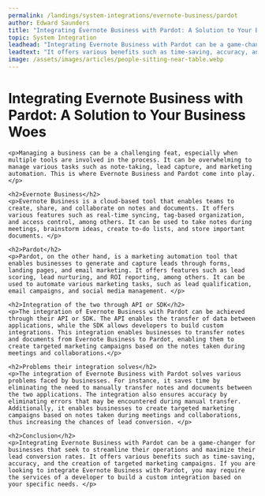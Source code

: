```yaml
---
permalink: /landings/system-integrations/evernote-business/pardot
author: Edward Saunders
title: "Integrating Evernote Business with Pardot: A Solution to Your Business Woes"
topic: System Integration
leadhead: "Integrating Evernote Business with Pardot can be a game-changer for businesses that seek to streamline their operations and maximize their lead conversion rates"
leadtext: "It offers various benefits such as time-saving, accuracy, and the creation of targeted marketing campaigns. If you are looking to integrate Evernote Business with Pardot, you may require the services of a developer to build a custom integration based on your specific needs."
image: /assets/images/articles/people-sitting-near-table.webp
---
```

<div class="arttext">
	<h1>Integrating Evernote Business with Pardot: A Solution to Your Business Woes</h1>
	
	<p>Managing a business can be a challenging feat, especially when multiple tools are involved in the process. It can be overwhelming to manage various tasks such as note-taking, lead capture, and marketing automation. This is where Evernote Business and Pardot come into play. </p>

	<h2>Evernote Business</h2>
	<p>Evernote Business is a cloud-based tool that enables teams to create, share, and collaborate on notes and documents. It offers various features such as real-time syncing, tag-based organization, and access control, among others. It can be used to take notes during meetings, brainstorm ideas, create to-do lists, and store important documents. </p>

	<h2>Pardot</h2>
	<p>Pardot, on the other hand, is a marketing automation tool that enables businesses to generate and capture leads through forms, landing pages, and email marketing. It offers features such as lead scoring, lead nurturing, and ROI reporting, among others. It can be used to automate various marketing tasks, such as lead qualification, email campaigns, and social media management. </p>

	<h2>Integration of the two through API or SDK</h2>
	<p>The integration of Evernote Business with Pardot can be achieved through their API or SDK. The API enables the transfer of data between applications, while the SDK allows developers to build custom integrations. This integration enables businesses to transfer notes and documents from Evernote Business to Pardot, enabling them to create targeted marketing campaigns based on the notes taken during meetings and collaborations.</p>

	<h2>Problems their integration solves</h2>
	<p>The integration of Evernote Business with Pardot solves various problems faced by businesses. For instance, it saves time by eliminating the need to manually transfer notes and documents between the two applications. The integration also ensures accuracy by eliminating errors that may be encountered during manual transfer. Additionally, it enables businesses to create targeted marketing campaigns based on notes taken during meetings and collaborations, thus increasing the chances of lead conversion. </p>

	<h2>Conclusion</h2>
	<p>Integrating Evernote Business with Pardot can be a game-changer for businesses that seek to streamline their operations and maximize their lead conversion rates. It offers various benefits such as time-saving, accuracy, and the creation of targeted marketing campaigns. If you are looking to integrate Evernote Business with Pardot, you may require the services of a developer to build a custom integration based on your specific needs. </p>

</div>